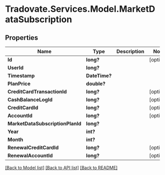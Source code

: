 # Tradovate.Services.Model.MarketDataSubscription
## Properties

Name | Type | Description | Notes
------------ | ------------- | ------------- | -------------
**Id** | **long?** |  | [optional] 
**UserId** | **long?** |  | 
**Timestamp** | **DateTime?** |  | 
**PlanPrice** | **double?** |  | 
**CreditCardTransactionId** | **long?** |  | [optional] 
**CashBalanceLogId** | **long?** |  | [optional] 
**CreditCardId** | **long?** |  | [optional] 
**AccountId** | **long?** |  | [optional] 
**MarketDataSubscriptionPlanId** | **long?** |  | 
**Year** | **int?** |  | 
**Month** | **int?** |  | 
**RenewalCreditCardId** | **long?** |  | [optional] 
**RenewalAccountId** | **long?** |  | [optional] 

[[Back to Model list]](../README.md#documentation-for-models) [[Back to API list]](../README.md#documentation-for-api-endpoints) [[Back to README]](../README.md)

